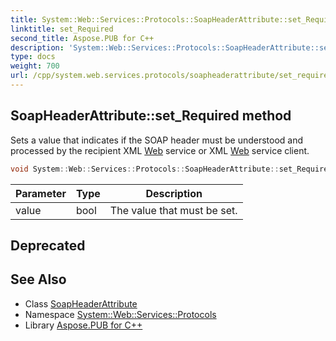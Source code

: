 ```yaml
---
title: System::Web::Services::Protocols::SoapHeaderAttribute::set_Required method
linktitle: set_Required
second_title: Aspose.PUB for C++
description: 'System::Web::Services::Protocols::SoapHeaderAttribute::set_Required method. Sets a value that indicates if the SOAP header must be understood and processed by the recipient XML Web service or XML Web service client in C++.'
type: docs
weight: 700
url: /cpp/system.web.services.protocols/soapheaderattribute/set_required/
---
```

## SoapHeaderAttribute::set_Required method


Sets a value that indicates if the SOAP header must be understood and processed by the recipient XML [Web](../../../system.web/) service or XML [Web](../../../system.web/) service client.

```cpp
void System::Web::Services::Protocols::SoapHeaderAttribute::set_Required(bool value)
```


| Parameter | Type | Description |
| --- | --- | --- |
| value | bool | The value that must be set. |

## Deprecated


## See Also

* Class [SoapHeaderAttribute](../)
* Namespace [System::Web::Services::Protocols](../../)
* Library [Aspose.PUB for C++](../../../)
